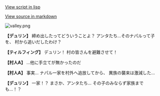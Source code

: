 [View script in lisp](../scripts/1230102.txt)

[View source in markdown](1230102.md)

![valley.png](../images/backgrounds/valley.png)

**【デュリン】**
締め出したってどういうことよ？
アンタたち…そのナパルって子を、
村から追いだしたわけ？

**【ティルフィング】**
デュリン！
村の皆さんを避難させて！

**【村人A】**
…他に手立てが無かったのだ

**【村人A】**
事実…
ナパル一家を村外へ追放してから、
異族の襲来は激減した…

**【デュリン】**
一家！？
まさか、アンタたち…
その子のみならず家族までも…！？